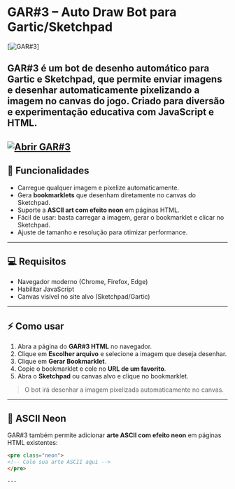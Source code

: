 # GAR#3 – Auto Draw Bot para Gartic/Sketchpad

[![GAR#3](https://i.postimg.cc/bJ5hHkmm/Captura-de-tela-2025-09-19-094524.png)]

GAR#3 é um **bot de desenho automático** para Gartic e Sketchpad, que permite enviar imagens e desenhar automaticamente pixelizando a imagem no canvas do jogo. Criado para diversão e experimentação educativa com JavaScript e HTML.
---
[![Abrir GAR#3](https://img.shields.io/badge/Abrir-GAR%233-red?style=for-the-badge&logo=html5)](https://xpratax.github.io/GAR-3-raiz/)
---

## 🔹 Funcionalidades

- Carregue qualquer imagem e pixelize automaticamente.  
- Gera **bookmarklets** que desenham diretamente no canvas do Sketchpad.  
- Suporte a **ASCII art com efeito neon** em páginas HTML.  
- Fácil de usar: basta carregar a imagem, gerar o bookmarklet e clicar no Sketchpad.  
- Ajuste de tamanho e resolução para otimizar performance.

---

## 💻 Requisitos

- Navegador moderno (Chrome, Firefox, Edge)  
- Habilitar JavaScript  
- Canvas visível no site alvo (Sketchpad/Gartic)

---

## ⚡ Como usar

1. Abra a página do **GAR#3 HTML** no navegador.  
2. Clique em **Escolher arquivo** e selecione a imagem que deseja desenhar.  
3. Clique em **Gerar Bookmarklet**.  
4. Copie o bookmarklet e cole no **URL de um favorito**.  
5. Abra o **Sketchpad** ou canvas alvo e clique no bookmarklet.

> O bot irá desenhar a imagem pixelizada automaticamente no canvas.

---

## 🎨 ASCII Neon

GAR#3 também permite adicionar **arte ASCII com efeito neon** em páginas HTML existentes:

```html
<pre class="neon">
<!-- Cole sua arte ASCII aqui -->
</pre>

---
